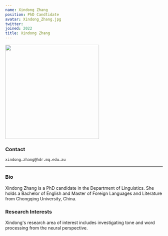 ```yaml
---
name: Xindong Zhang
position: PhD Candtidate
avatar: Xindong_Zhang.jpg
twitter:
joined: 2022
title: Xindong Zhang
---
```


<img width="300" src="{{site.baseurl}}/images/people/{{page.avatar}}" data-action="zoom">

### Contact

<i class="fa fa-envelope-o"></i>  `xindong.zhang@hdr.mq.edu.au`<br>

<hr>

### Bio

Xindong Zhang is a PhD candidate in the Department of Linguistics. She holds a Bachelor of English and Master of Foreign Languages and Literature from Chongqing University, China. 

### Research Interests

Xindong's research area of interest includes investigating tone and word processing from the neural perspective.
